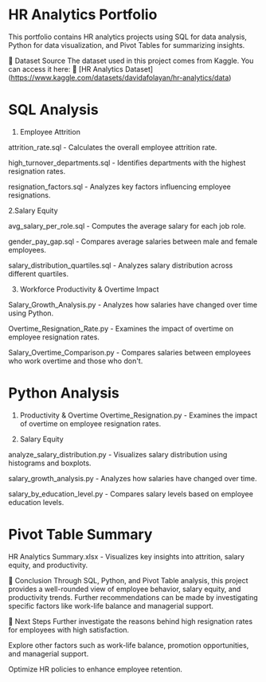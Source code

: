 # HR Analytics Portfolio

This portfolio contains HR analytics projects using SQL for data analysis, Python for data visualization, and Pivot Tables for summarizing insights.

📌 Dataset Source
The dataset used in this project comes from Kaggle. You can access it here:
🔗 [HR Analytics Dataset] (https://www.kaggle.com/datasets/davidafolayan/hr-analytics/data)  

# SQL Analysis
1. Employee Attrition

attrition_rate.sql - Calculates the overall employee attrition rate.

high_turnover_departments.sql - Identifies departments with the highest resignation rates.

resignation_factors.sql - Analyzes key factors influencing employee resignations.

2.Salary Equity

avg_salary_per_role.sql - Computes the average salary for each job role.

gender_pay_gap.sql - Compares average salaries between male and female employees.

salary_distribution_quartiles.sql - Analyzes salary distribution across different quartiles.

3. Workforce Productivity & Overtime Impact

Salary_Growth_Analysis.py - Analyzes how salaries have changed over time using Python.

Overtime_Resignation_Rate.py - Examines the impact of overtime on employee resignation rates.

Salary_Overtime_Comparison.py - Compares salaries between employees who work overtime and those who don't.

# Python Analysis
1. Productivity & Overtime
Overtime_Resignation.py - Examines the impact of overtime on employee resignation rates.

2. Salary Equity

analyze_salary_distribution.py - Visualizes salary distribution using histograms and boxplots.

salary_growth_analysis.py - Analyzes how salaries have changed over time.

salary_by_education_level.py - Compares salary levels based on employee education levels.

# Pivot Table Summary
HR Analytics Summary.xlsx - Visualizes key insights into attrition, salary equity, and productivity.

📌 Conclusion
Through SQL, Python, and Pivot Table analysis, this project provides a well-rounded view of employee behavior, salary equity, and productivity trends. Further recommendations can be made by investigating specific factors like work-life balance and managerial support.

📌 Next Steps
Further investigate the reasons behind high resignation rates for employees with high satisfaction.

Explore other factors such as work-life balance, promotion opportunities, and managerial support.

Optimize HR policies to enhance employee retention.

